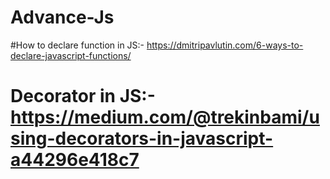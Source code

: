 # Advance-Js
#How to declare function in JS:- https://dmitripavlutin.com/6-ways-to-declare-javascript-functions/
# Decorator in JS:- https://medium.com/@trekinbami/using-decorators-in-javascript-a44296e418c7
